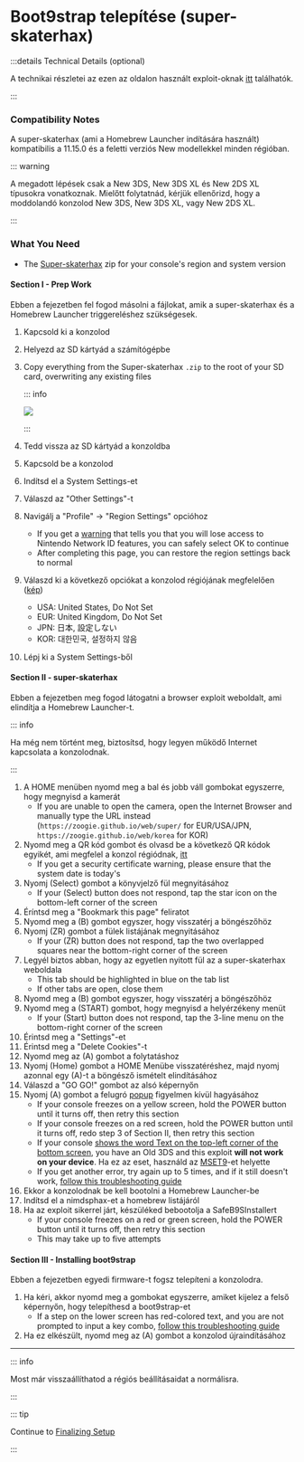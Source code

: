 # Boot9strap telepítése (super-skaterhax)

:::details Technical Details (optional)

A technikai részletei az ezen az oldalon használt exploit-oknak [itt](https://github.com/zoogie/super-skaterhax) találhatók.

:::

### Compatibility Notes

A super-skaterhax (ami a Homebrew Launcher indítására használt) kompatibilis a 11.15.0 és a feletti verziós New modellekkel minden régióban.

::: warning

A megadott lépések csak a New 3DS, New 3DS XL és New 2DS XL típusokra vonatkoznak. Mielőtt folytatnád, kérjük ellenőrizd, hogy a moddolandó konzolod New 3DS, New 3DS XL, vagy New 2DS XL.

:::

### What You Need

- The [Super-skaterhax](https://skater.nintendohomebrew.com) zip for your console's region and system version

#### Section I - Prep Work

Ebben a fejezetben fel fogod másolni a fájlokat, amik a super-skaterhax és a Homebrew Launcher triggereléshez szükségesek.

1. Kapcsold ki a konzolod

2. Helyezd az SD kártyád a számítógépbe

3. Copy everything from the Super-skaterhax `.zip` to the root of your SD card, overwriting any existing files

   ::: info

   ![](/images/screenshots/skaterhax/skater-root-layout.png)

   :::

4. Tedd vissza az SD kártyád a konzoldba

5. Kapcsold be a konzolod

6. Indítsd el a System Settings-et

7. Válaszd az "Other Settings"-t

8. Navigálj a "Profile" -> "Region Settings" opcióhoz
   - If you get a [warning](/images/screenshots/skaterhax/country-change-notice.png) that tells you that you will lose access to Nintendo Network ID features, you can safely select OK to continue
   - After completing this page, you can restore the region settings back to normal

9. Válaszd ki a következő opciókat a konzolod régiójának megfelelően ([kép](/images/screenshots/skaterhax/skater-lang.png))
   - USA: United States, Do Not Set
   - EUR: United Kingdom, Do Not Set
   - JPN: 日本, 設定しない
   - KOR: 대한민국, 설정하지 않음

10. Lépj ki a System Settings-ből

#### Section II - super-skaterhax

Ebben a fejezetben meg fogod látogatni a browser exploit weboldalt, ami elindítja a Homebrew Launcher-t.

::: info

Ha még nem történt meg, biztosítsd, hogy legyen működő Internet kapcsolata a konzolodnak.

:::

1. A HOME menüben nyomd meg a bal és jobb váll gombokat egyszerre, hogy megnyisd a kamerát
   - If you are unable to open the camera, open the Internet Browser and manually type the URL instead (`https://zoogie.github.io/web/super/` for EUR/USA/JPN, `https://zoogie.github.io/web/korea` for KOR)
2. Nyomd meg a QR kód gombot és olvasd be a következő QR kódok egyikét, ami megfelel a konzol régiódnak, [itt](https://user-images.githubusercontent.com/28328903/226086338-585bfdac-0aac-44c0-b413-89206d2815d8.png)
   - If you get a security certificate warning, please ensure that the system date is today's
3. Nyomj (Select) gombot a könyvjelző fül megnyitásához
   - If your (Select) button does not respond, tap the star icon on the bottom-left corner of the screen
4. Éríntsd meg a "Bookmark this page" feliratot
5. Nyomd meg a (B) gombot egyszer, hogy visszatérj a böngészőhöz
6. Nyomj (ZR) gombot a fülek listájának megnyitásához
   - If your (ZR) button does not respond, tap the two overlapped squares near the bottom-right corner of the screen
7. Legyél biztos abban, hogy az egyetlen nyitott fül az a super-skaterhax weboldala
   - This tab should be highlighted in blue on the tab list
   - If other tabs are open, close them
8. Nyomd meg a (B) gombot egyszer, hogy visszatérj a böngészőhöz
9. Nyomd meg a (START) gombot, hogy megnyisd a helyérzékeny menüt
   - If your (Start) button does not respond, tap the 3-line menu on the bottom-right corner of the screen
10. Érintsd meg a "Settings"-et
11. Érintsd meg a "Delete Cookies"-t
12. Nyomd meg az (A) gombot a folytatáshoz
13. Nyomj (Home) gombot a HOME Menübe visszatéréshez, majd nyomj azonnal egy (A)-t a böngésző ismételt elindításához
14. Válaszd a "GO GO!" gombot az alsó képernyőn
15. Nyomj (A) gombot a felugró [popup](/images/screenshots/skaterhax/skater-popup.png) figyelmen kívül hagyásához
    - If your console freezes on a yellow screen, hold the POWER button until it turns off, then retry this section
    - If your console freezes on a red screen, hold the POWER button until it turns off, redo step 3 of Section II, then retry this section
    - If your console [shows the word Text on the top-left corner of the bottom screen](/images/screenshots/skaterhax/skater-old3ds.png), you have an Old 3DS and this exploit **will not work on your device**. Ha ez az eset, használd az [MSET9](installing-boot9strap-\(mset9\))-et helyette
    - If you get another error, try again up to 5 times, and if it still doesn't work, [follow this troubleshooting guide](troubleshooting#installing-boot9strap-super-skaterhax)
16. Ekkor a konzolodnak be kell bootolni a Homebrew Launcher-be
17. Indítsd el a nimdsphax-et a homebrew listájáról
18. Ha az exploit sikerrel járt, készüléked bebootolja a SafeB9SInstallert
    - If your console freezes on a red or green screen, hold the POWER button until it turns off, then retry this section
    - This may take up to five attempts

#### Section III - Installing boot9strap

Ebben a fejezetben egyedi firmware-t fogsz telepíteni a konzolodra.

1. Ha kéri, akkor nyomd meg a gombokat egyszerre, amiket kijelez a felső képernyőn, hogy telepíthesd a boot9strap-et
   - If a step on the lower screen has red-colored text, and you are not prompted to input a key combo, [follow this troubleshooting guide](troubleshooting#issues-with-safeb9sinstaller)
2. Ha ez elkészült, nyomd meg az (A) gombot a konzolod újraindításához

<!--@include: ./_include/configure-luma3ds.md -->

<!--@include: ./_include/luma3ds-installed-note.md -->

___

::: info

Most már visszaállíthatod a régiós beállításaidat a normálisra.

:::

::: tip

Continue to [Finalizing Setup](finalizing-setup)

:::
